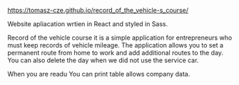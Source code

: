 https://tomasz-cze.github.io/record_of_the_vehicle-s_course/

Website apliacation wrtien in React and styled in Sass.

Record of the vehicle course it is a simple application for entrepreneurs who must keep records of vehicle mileage. The application allows you to set a permanent route from home to work and add additional routes to the day. You can also delete the day when we did not use the service car.

When you are readu You can print table allows company data.
